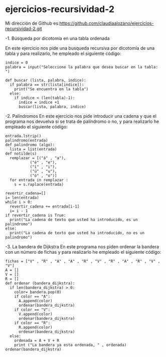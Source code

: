 # ejercicios-recursividad-2
Mi dirección de Github es:https://github.com/claudiaalozano/ejercicios-recursividad-2.git

-1. Búsqueda por dicotomía en una tabla ordenada

En este ejercicio nos pide una busqueda recursiva por dicotomía de una tabla y para realizarlo, he empleado el siguiente código:
```lista = ["gato" , "ángel" , "fiesta" , "senderismo" , "pan" , "bebida"]
indice = 0
palabra = input("Seleccione la palabra que desea buscar en la tabla: ")

def buscar (lista, palabra, indice):
  if palabra == str(lista[indice]):
    print("Se encuentra en la tabla")
  else:
    if indice < (len(tabla)-1):
      indice = indice +1
      buscar(lista, palabra, indice)
```

-2. Palíndromos
En este ejercicio nos pide introducir una cadena y que el programa nos devuelva si se trata de palíndromo o no, y para realizarlo he empleado el siguiente código:

```entrada = input("Introduzca la cadena que desea analizar  comprobar si es un palíndromo: ")
entrada.lstrip()
palindromo(entrada)
def palindromo (algo):
  lista = list(entrada)
def notilde(s)
  remplazar = [("á" , "a"),
           ("é" , "e"),
           ("í" , "i"),
           ("ú" , "u"),
           ("ó" , "o")]
  for entrada in remplazar :
    s = s.raplace(entrada)

revertir_cadena=[]
i= len(entrada)
while i > 0:
  revertir_cadena += entrada[i-1]
  i= i - 1
if revertir_cadena is True:
  print("La cadena de texto que usted ha introducido, es un palindromo")
else:
  print("La cadena de texto que usted ha introducido, no es un palindromo")
```

-3. La bandera de Dijkstra
En este programa nos piden ordenar la bandera con un número de fichas y para realizarlo he empleado el siguiente código:

```bandera_dijkstra = []
fichas = ["V" , "R" , "A" , "A" , "R" , "V" , "R" , "A" , "R" , "V" , "V"]
A = []
V = []
R = []
def ordenar (bandera_dijkstra):
  if len(bandera_dijkstra) > 0:
    color= bandera.pop(0)
    if color == "A":
      A.append(color)
      ordenar(bandera_dijkstra)
    if color == "V":
      V.append(color)
      ordenar(bandera_dijkstra)
    if color == "R":
      R.append(color)
      ordenar(bandera_dijkstra)
  else:
    ordenada = A + V + R
    print ("La bandera ya esta ordenada, " , ordenada)
ordenar(bandera_dijkstra)
```
